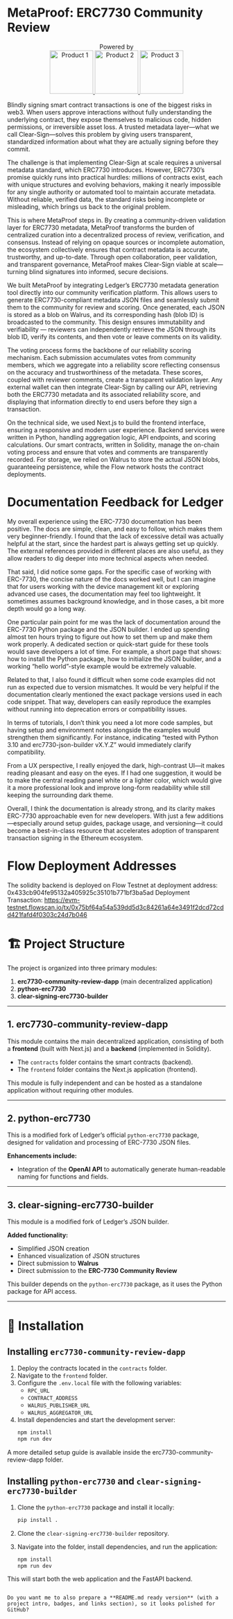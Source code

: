 # MetaProof: ERC7730 Community Review

<p align="center">
  Powered by<br>
  <a href="https://ledger.com" target="_blank">
    <img src="https://www.ledger.com/wp-content/themes/ledger-v2/public/images/ledger-logo-long.svg" alt="Product 1" width="100" />
  </a>
  <a href="https://flow.com" target="_blank">
    <img src="https://cdn.prod.website-files.com/5f734f4dbd95382f4fdfa0ea/63ce603ae36f46f6bb67e51e_flow-logo.svg" alt="Product 2" width="100" />
  </a>
  <a href="https://walrus.xyz" target="_blank">
    <img src="https://cdn.prod.website-files.com/6864f039b26f4afedada6bc5/6864f039b26f4afedada6c10_logo.svg" alt="Product 3" width="100" />
  </a>
</p>


Blindly signing smart contract transactions is one of the biggest risks in web3. When users approve interactions without fully understanding the underlying contract, they expose themselves to malicious code, hidden permissions, or irreversible asset loss. A trusted metadata layer—what we call Clear-Sign—solves this problem by giving users transparent, standardized information about what they are actually signing before they commit.

The challenge is that implementing Clear-Sign at scale requires a universal metadata standard, which ERC7730 introduces. However, ERC7730’s promise quickly runs into practical hurdles: millions of contracts exist, each with unique structures and evolving behaviors, making it nearly impossible for any single authority or automated tool to maintain accurate metadata. Without reliable, verified data, the standard risks being incomplete or misleading, which brings us back to the original problem.

This is where MetaProof steps in. By creating a community-driven validation layer for ERC7730 metadata, MetaProof transforms the burden of centralized curation into a decentralized process of review, verification, and consensus. Instead of relying on opaque sources or incomplete automation, the ecosystem collectively ensures that contract metadata is accurate, trustworthy, and up-to-date. Through open collaboration, peer validation, and transparent governance, MetaProof makes Clear-Sign viable at scale—turning blind signatures into informed, secure decisions.


We built MetaProof by integrating Ledger’s ERC7730 metadata generation tool directly into our community verification platform. This allows users to generate ERC7730-compliant metadata JSON files and seamlessly submit them to the community for review and scoring. Once generated, each JSON is stored as a blob on Walrus, and its corresponding hash (blob ID) is broadcasted to the community. This design ensures immutability and verifiability — reviewers can independently retrieve the JSON through its blob ID, verify its contents, and then vote or leave comments on its validity.

The voting process forms the backbone of our reliability scoring mechanism. Each submission accumulates votes from community members, which we aggregate into a reliability score reflecting consensus on the accuracy and trustworthiness of the metadata. These scores, coupled with reviewer comments, create a transparent validation layer. Any external wallet can then integrate Clear-Sign by calling our API, retrieving both the ERC7730 metadata and its associated reliability score, and displaying that information directly to end users before they sign a transaction.

On the technical side, we used Next.js to build the frontend interface, ensuring a responsive and modern user experience. Backend services were written in Python, handling aggregation logic, API endpoints, and scoring calculations. Our smart contracts, written in Solidity, manage the on-chain voting process and ensure that votes and comments are transparently recorded. For storage, we relied on Walrus to store the actual JSON blobs, guaranteeing persistence, while the Flow network hosts the contract deployments.


# Documentation Feedback for Ledger
My overall experience using the ERC-7730 documentation has been positive. The docs are simple, clean, and easy to follow, which makes them very beginner-friendly. I found that the lack of excessive detail was actually helpful at the start, since the hardest part is always getting set up quickly. The external references provided in different places are also useful, as they allow readers to dig deeper into more technical aspects when needed.

That said, I did notice some gaps. For the specific case of working with ERC-7730, the concise nature of the docs worked well, but I can imagine that for users working with the device management kit or exploring advanced use cases, the documentation may feel too lightweight. It sometimes assumes background knowledge, and in those cases, a bit more depth would go a long way.

One particular pain point for me was the lack of documentation around the ERC-7730 Python package and the JSON builder. I ended up spending almost ten hours trying to figure out how to set them up and make them work properly. A dedicated section or quick-start guide for these tools would save developers a lot of time. For example, a short page that shows: how to install the Python package, how to initialize the JSON builder, and a working “hello world”-style example would be extremely valuable.

Related to that, I also found it difficult when some code examples did not run as expected due to version mismatches. It would be very helpful if the documentation clearly mentioned the exact package versions used in each code snippet. That way, developers can easily reproduce the examples without running into deprecation errors or compatibility issues.

In terms of tutorials, I don’t think you need a lot more code samples, but having setup and environment notes alongside the examples would strengthen them significantly. For instance, indicating “tested with Python 3.10 and erc7730-json-builder vX.Y.Z” would immediately clarify compatibility.

From a UX perspective, I really enjoyed the dark, high-contrast UI—it makes reading pleasant and easy on the eyes. If I had one suggestion, it would be to make the central reading panel white or a lighter color, which would give it a more professional look and improve long-form readability while still keeping the surrounding dark theme.

Overall, I think the documentation is already strong, and its clarity makes ERC-7730 approachable even for new developers. With just a few additions—especially around setup guides, package usage, and versioning—it could become a best-in-class resource that accelerates adoption of transparent transaction signing in the Ethereum ecosystem.

# Flow Deployment Addresses
The solidity backend is deployed on Flow Testnet at deployment address: 0x433cb904fe95132a405925c35101b771bf3ba5ad
Deployment Transaction: https://evm-testnet.flowscan.io/tx/0x75bf64a54a539dd5d3c84261a64e3491f2dcd72cdd421fafd4f0303c24d7b046

# 🏗️ Project Structure

The project is organized into three primary modules:

1. **erc7730-community-review-dapp** (main decentralized application)  
2. **python-erc7730**  
3. **clear-signing-erc7730-builder**

---

## 1. erc7730-community-review-dapp
This module contains the main decentralized application, consisting of both a **frontend** (built with Next.js) and a **backend** (implemented in Solidity).

- The `contracts` folder contains the smart contracts (backend).  
- The `frontend` folder contains the Next.js application (frontend).  

This module is fully independent and can be hosted as a standalone application without requiring other modules.

---

## 2. python-erc7730
This is a modified fork of Ledger’s official `python-erc7730` package, designed for validation and processing of ERC-7730 JSON files.

**Enhancements include:**
- Integration of the **OpenAI API** to automatically generate human-readable naming for functions and fields.

---

## 3. clear-signing-erc7730-builder
This module is a modified fork of Ledger’s JSON builder.

**Added functionality:**
- Simplified JSON creation  
- Enhanced visualization of JSON structures  
- Direct submission to **Walrus**  
- Direct submission to the **ERC-7730 Community Review**

This builder depends on the `python-erc7730` package, as it uses the Python package for API access.

---

# 🚀 Installation

## Installing `erc7730-community-review-dapp`
1. Deploy the contracts located in the `contracts` folder.  
2. Navigate to the `frontend` folder.  
3. Configure the `.env.local` file with the following variables:  
   - `RPC_URL`  
   - `CONTRACT_ADDRESS`  
   - `WALRUS_PUBLISHER_URL`  
   - `WALRUS_AGGREGATOR_URL`  
4. Install dependencies and start the development server:  
   ```bash
   npm install
   npm run dev
   ```
A more detailed setup guide is available inside the erc7730-community-review-dapp folder.

## Installing `python-erc7730` and `clear-signing-erc7730-builder`

1. Clone the `python-erc7730` package and install it locally:

   ```bash
   pip install .
   ```
2. Clone the `clear-signing-erc7730-builder` repository.
3. Navigate into the folder, install dependencies, and run the application:

   ```bash
   npm install
   npm run dev
   ```

This will start both the web application and the FastAPI backend.

```

Do you want me to also prepare a **README.md ready version** (with a project intro, badges, and links section), so it looks polished for GitHub?
```

